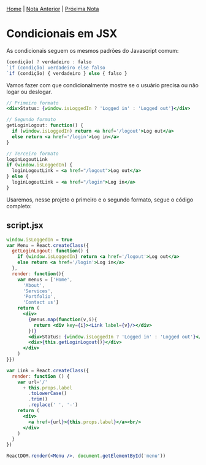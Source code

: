 [Home](../README.md) | [Nota Anterior](note_2_1.md) | [Próxima Nota](note_2_3.md)

# Condicionais em JSX

As condicionais seguem os mesmos padrões do Javascript comum:

```jsx
(condição) ? verdadeiro : falso
`if (condição) verdadeiro else falso
`if (condição) { verdadeiro } else { falso }
```

Vamos fazer com que condicionalmente mostre se o usuário precisa ou não logar ou
deslogar.

```jsx
// Primeiro formato
<div>Status: {window.isLoggedIn ? 'Logged in' : 'Logged out'}</div>

// Segundo formato
getLoginLogout: function() {
  if (window.isLoggedIn) return <a href='/logout'>Log out</a>
  else return <a href='/login'>Log in</a>
}

// Terceiro formato
loginLogoutLink
if (window.isLoggedIn) {
  loginLogoutLink = <a href="/logout">Log out</a>
} else {
  loginLogoutLink = <a href="/login">Log in</a>
}
```

Usaremos, nesse projeto o primeiro e o segundo formato, segue o código completo:

## script.jsx

```jsx
window.isLoggedIn = true
var Menu = React.createClass({
  getLoginLogout: function() {
    if (window.isLoggedIn) return <a href='/logout'>Log out</a>
    else return <a href='/login'>Log in</a>
  },
  render: function(){
    var menus = ['Home',
      'About',
      'Services',
      'Portfolio',
      'Contact us']
    return (
      <div>
        {menus.map(function(v,i){
          return <div key={i}><Link label={v}/></div>
        })}
        <div>Status: {window.isLoggedIn ? 'Logged in' : 'Logged out'}</div>
        <div>{this.getLoginLogout()}</div>
      </div>
    )
}})

var Link = React.createClass({
  render: function () {
    var url='/'
      + this.props.label
        .toLowerCase()
        .trim()
        .replace(' ', '-')
    return (
      <div>
        <a href={url}>{this.props.label}</a><br/>
      </div>
    )
  }
})

ReactDOM.render(<Menu />, document.getElementById('menu'))
```
